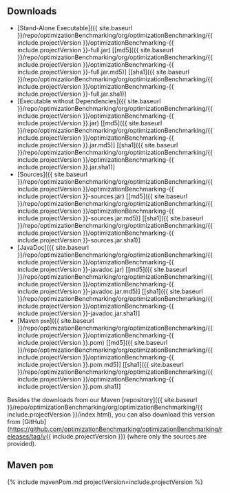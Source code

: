 ## Downloads
* [Stand-Alone Executable]({{ site.baseurl }}/repo/optimizationBenchmarking/org/optimizationBenchmarking/{{ include.projectVersion }}/optimizationBenchmarking-{{ include.projectVersion }}-full.jar) [[md5]({{ site.baseurl }}/repo/optimizationBenchmarking/org/optimizationBenchmarking/{{ include.projectVersion }}/optimizationBenchmarking-{{ include.projectVersion }}-full.jar.md5)] [[sha1]({{ site.baseurl }}/repo/optimizationBenchmarking/org/optimizationBenchmarking/{{ include.projectVersion }}/optimizationBenchmarking-{{ include.projectVersion }}-full.jar.sha1)]
* [Executable without Dependencies]({{ site.baseurl }}/repo/optimizationBenchmarking/org/optimizationBenchmarking/{{ include.projectVersion }}/optimizationBenchmarking-{{ include.projectVersion }}.jar) [[md5]({{ site.baseurl }}/repo/optimizationBenchmarking/org/optimizationBenchmarking/{{ include.projectVersion }}/optimizationBenchmarking-{{ include.projectVersion }}.jar.md5)] [[sha1]({{ site.baseurl }}/repo/optimizationBenchmarking/org/optimizationBenchmarking/{{ include.projectVersion }}/optimizationBenchmarking-{{ include.projectVersion }}.jar.sha1)]
* [Sources]({{ site.baseurl }}/repo/optimizationBenchmarking/org/optimizationBenchmarking/{{ include.projectVersion }}/optimizationBenchmarking-{{ include.projectVersion }}-sources.jar) [[md5]({{ site.baseurl }}/repo/optimizationBenchmarking/org/optimizationBenchmarking/{{ include.projectVersion }}/optimizationBenchmarking-{{ include.projectVersion }}-sources.jar.md5)] [[sha1]({{ site.baseurl }}/repo/optimizationBenchmarking/org/optimizationBenchmarking/{{ include.projectVersion }}/optimizationBenchmarking-{{ include.projectVersion }}-sources.jar.sha1)]
* [JavaDoc]({{ site.baseurl }}/repo/optimizationBenchmarking/org/optimizationBenchmarking/{{ include.projectVersion }}/optimizationBenchmarking-{{ include.projectVersion }}-javadoc.jar) [[md5]({{ site.baseurl }}/repo/optimizationBenchmarking/org/optimizationBenchmarking/{{ include.projectVersion }}/optimizationBenchmarking-{{ include.projectVersion }}-javadoc.jar.md5)] [[sha1]({{ site.baseurl }}/repo/optimizationBenchmarking/org/optimizationBenchmarking/{{ include.projectVersion }}/optimizationBenchmarking-{{ include.projectVersion }}-javadoc.jar.sha1)]
* [Maven `pom`]({{ site.baseurl }}/repo/optimizationBenchmarking/org/optimizationBenchmarking/{{ include.projectVersion }}/optimizationBenchmarking-{{ include.projectVersion }}.pom) [[md5]({{ site.baseurl }}/repo/optimizationBenchmarking/org/optimizationBenchmarking/{{ include.projectVersion }}/optimizationBenchmarking-{{ include.projectVersion }}.pom.md5)] [[sha1]({{ site.baseurl }}/repo/optimizationBenchmarking/org/optimizationBenchmarking/{{ include.projectVersion }}/optimizationBenchmarking-{{ include.projectVersion }}.pom.sha1)]

Besides the downloads from our Maven [repository]({{ site.baseurl }}/repo/optimizationBenchmarking/org/optimizationBenchmarking/{{ include.projectVersion }}/index.html), you can also download this version from [GitHub](https://github.com/optimizationBenchmarking/optimizationBenchmarking/releases/tag/v{{ include.projectVersion }}) (where only the sources are provided).
## Maven `pom`
{% include mavenPom.md projectVersion=include.projectVersion %}